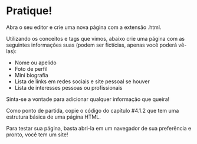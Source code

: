 # Pratique!

Abra o seu editor e crie uma nova página com a extensão .html.

Utilizando os conceitos e tags que vimos, abaixo crie uma página com as seguintes informações suas (podem ser fictícias, apenas você poderá vê-las):
- Nome ou apelido
- Foto de perfil
- Mini biografia
- Lista de links em redes sociais e site pessoal se houver
- Lista de interesses pessoas ou profissionais

Sinta-se a vontade para adicionar qualquer informação que queira!

Como ponto de partida, copie o código do capítulo #4.1.2 que tem uma estrutura básica de uma página HTML.

Para testar sua página, basta abri-la em um navegador de sua preferência e pronto, você tem um site!
